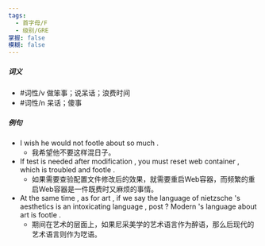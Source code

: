 ```yaml
---
tags:
  - 首字母/F
  - 级别/GRE
掌握: false
模糊: false
---
```

##### 词义
- #词性/v  做笨事；说呆话；浪费时间
- #词性/n  呆话；傻事
##### 例句
- I wish he would not footle about so much .
	- 我希望他不要这样混日子。
- If test is needed after modification , you must reset web container , which is troubled and footle .
	- 如果需要查验配置文件修改后的效果，就需要重启Web容器，而频繁的重启Web容器是一件既费时又麻烦的事情。
- At the same time , as for art , if we say the language of nietzsche 's aesthetics is an intoxicating language , post ? Modern 's language about art is footle .
	- 期间在艺术的层面上，如果尼采美学的艺术语言作为醉语，那么后现代的艺术语言则作为呓语。

